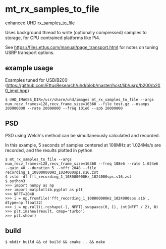 # mt_rx_samples_to_file

enhanced UHD rx_samples_to_file

Uses background thread to write (optionally compressed) samples to storage, for CPU contrained platforms like Pi4.

See https://files.ettus.com/manual/page_transport.html for notes on tuning USRP transport options.

## example usage

Examples tuned for USB/B200 (https://github.com/EttusResearch/uhd/blob/master/host/lib/usrp/b200/b200_impl.hpp)

```
$ UHD_IMAGES_DIR=/usr/share/uhd/images mt_rx_samples_to_file --args num_recv_frames=128,recv_frame_size=16360 --file test.gz --nsamps 200000000 --rate 20000000 --freq 101e6 --spb 20000000
```

## PSD

PSD using Welch's method can be simultaneously calculated and recorded.

In this example, 5 seconds of samples centered at 108MHz at 1.024Ms/s are recorded, and the results plotted in python.

```
$ mt_rx_samples_to_file --args num_recv_frames=128,recv_frame_size=16360 --freq 108e6 --rate 1.024e6 --gain 40 --duration 5 --nfft 2048 --file recording_1_108000000Hz_1024000sps.s16.zst
$ zstd -df fft_recording_1_108000000Hz_1024000sps.s16.zst
$ python3
>>> import numpy as np
>>> import matplotlib.pyplot as plt
>>> NFFT=2048
>>> i = np.fromfile('fft_recording_1_108000000Hz_1024000sps.s16', dtype=np.float32)
>>> i = np.roll(i.reshape(-1, NFFT).swapaxes(0, 1), int(NFFT / 2), 0)
>>> plt.imshow(result, cmap='turbo')
>>> plt.show()
```

## build

```
$ mkdir build && cd build && cmake .. && make
```
